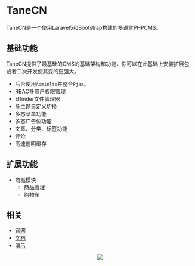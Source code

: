 # TaneCN
TaneCN是一个使用Laravel5和Bootstrap构建的多语言PHPCMS。

## 基础功能
TaneCN提供了最基础的CMS的基础架构和功能，你可以在此基础上安装扩展包或者二次开发使其变的更强大。

- 后台使用```Adminlte```并整合```Pjax```。
- RBAC多用户权限管理
- Elfinder文件管理器
- 多主题自定义切换
- 多态菜单功能
- 多态广告位功能
- 文章、分类、标签功能
- 评论
- 高速透明缓存

## 扩展功能
- 商城模块
  - 商品管理
  - 购物车

## 相关
- [官网](https://www.tanecn.com)
- [文档](https://docs.tanecn.com/)
- [演示](https://demo.tanecn.com/admin)

<p align="center"><img src="https://docs.tanecn.com/_media/demo.jpg"></p>
